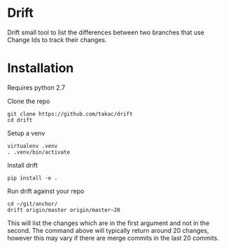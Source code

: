 Drift
============

Drift small tool to list the differences between two branches that use Change
Ids to track their changes.

Installation
============

Requires python 2.7

Clone the repo

    git clone https://github.com/takac/drift
    cd drift

Setup a venv

    virtualenv .venv
    . .venv/bin/activate

Install drift

    pip install -e .

Run drift against your repo

    cd ~/git/anchor/
    drift origin/master origin/master~20

This will list the changes which are in the first argument and not in the
second. The command above will typically return around 20 changes, however
this may vary if there are merge commits in the last 20 commits.
